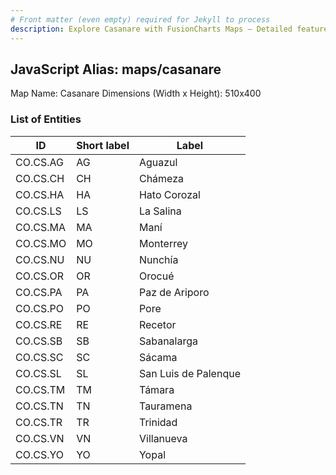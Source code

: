 ```yaml
---
# Front matter (even empty) required for Jekyll to process
description: Explore Casanare with FusionCharts Maps – Detailed features for seamless integration. Try now & enhance your data visualization today! 
---
```


## JavaScript Alias: maps/casanare

Map Name: Casanare
Dimensions (Width x Height): 510x400





### List of Entities

ID | Short label | Label
---|---|---|
CO.CS.AG|AG|Aguazul
CO.CS.CH|CH|Chámeza
CO.CS.HA|HA|Hato Corozal
CO.CS.LS|LS|La Salina
CO.CS.MA|MA|Maní
CO.CS.MO|MO|Monterrey
CO.CS.NU|NU|Nunchía
CO.CS.OR|OR|Orocué
CO.CS.PA|PA|Paz de Ariporo
CO.CS.PO|PO|Pore
CO.CS.RE|RE|Recetor
CO.CS.SB|SB|Sabanalarga
CO.CS.SC|SC|Sácama
CO.CS.SL|SL|San Luis de Palenque
CO.CS.TM|TM|Támara
CO.CS.TN|TN|Tauramena
CO.CS.TR|TR|Trinidad
CO.CS.VN|VN|Villanueva
CO.CS.YO|YO|Yopal